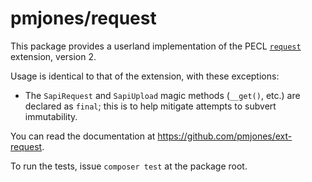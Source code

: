 # pmjones/request

This package provides a userland implementation of the PECL
[`request`](http://pecl.php.net/request) extension, version 2.

Usage is identical to that of the extension, with these exceptions:

- The `SapiRequest` and `SapiUpload` magic methods (`__get()`, etc.) are
  declared as `final`; this is to help mitigate attempts to subvert
  immutability.

You can read the documentation at <https://github.com/pmjones/ext-request>.

To run the tests, issue `composer test` at the package root.
